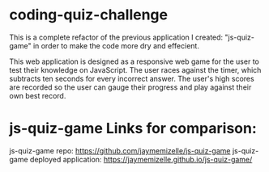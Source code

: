 # coding-quiz-challenge

This is a complete refactor of the previous application I created: "js-quiz-game" in order to make the code more dry and effecient.

This web application is designed as a responsive web game for the user to test their knowledge on JavaScript. The user races against the timer, which subtracts ten seconds for every incorrect answer. The user's high scores are recorded so the user can gauge their progress and play against their own best record.





# js-quiz-game Links for comparison:
js-quiz-game repo: https://github.com/jaymemizelle/js-quiz-game
js-quiz-game deployed application: https://jaymemizelle.github.io/js-quiz-game/
